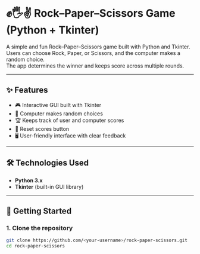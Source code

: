 # ✊🖐️✌️ Rock–Paper–Scissors Game (Python + Tkinter)

A simple and fun Rock–Paper–Scissors game built with Python and Tkinter.  
Users can choose Rock, Paper, or Scissors, and the computer makes a random choice.  
The app determines the winner and keeps score across multiple rounds.

---

## ✨ Features
- 🎮 Interactive GUI built with Tkinter
- 🧠 Computer makes random choices
- 🏆 Keeps track of user and computer scores
- 🔄 Reset scores button
- 🖥️ User-friendly interface with clear feedback

---

## 🛠️ Technologies Used
- **Python 3.x**
- **Tkinter** (built-in GUI library)

---

## 🚀 Getting Started

### 1. Clone the repository
```bash
git clone https://github.com/<your-username>/rock-paper-scissors.git
cd rock-paper-scissors
